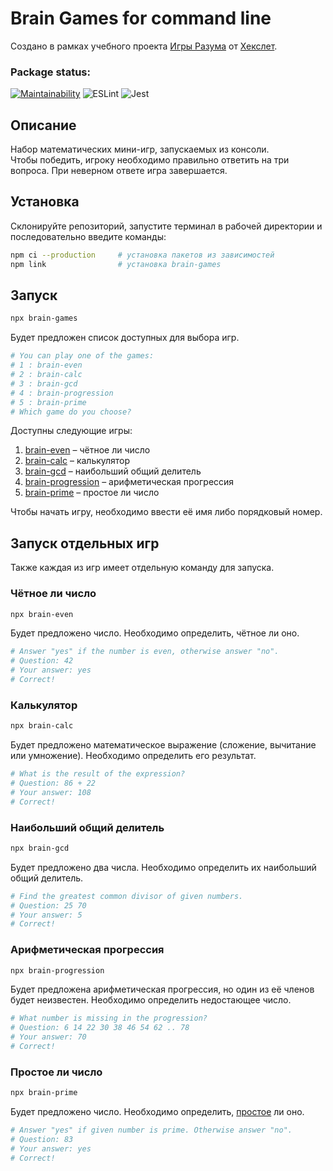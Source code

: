 # Brain Games for command line

Создано в рамках учебного проекта [Игры Разума](https://ru.hexlet.io/professions/frontend/projects/44) от [Хекслет](https://ru.hexlet.io/).

### Package status:

[![Maintainability](https://api.codeclimate.com/v1/badges/5784889176721155ef44/maintainability)](https://codeclimate.com/github/cgehuzi/brain-games/maintainability)
![ESLint](https://github.com/cgehuzi/brain-games/actions/workflows/eslint.yml/badge.svg)
![Jest](https://github.com/cgehuzi/brain-games/actions/workflows/jest.yml/badge.svg)

## Описание

Набор математических мини-игр, запускаемых из консоли.  
Чтобы победить, игроку необходимо правильно ответить на три вопроса. При неверном ответе игра завершается.

## Установка

Склонируйте репозиторий, запустите терминал в рабочей директории и последовательно введите команды:

```bash
npm ci --production     # установка пакетов из зависимостей
npm link                # установка brain-games
```

## Запуск

```bash
npx brain-games
```

Будет предложен список доступных для выбора игр.

```bash
# You can play one of the games:
# 1 : brain-even
# 2 : brain-calc
# 3 : brain-gcd
# 4 : brain-progression
# 5 : brain-prime
# Which game do you choose?
```

Доступны следующие игры:

1. [brain-even](#чётное-ли-число) – чётное ли число
2. [brain-calc](#калькулятор) – калькулятор
3. [brain-gcd](#наибольший-общий-делитель) – наибольший общий делитель
4. [brain-progression](#арифметическая-прогрессия) – арифметическая прогрессия
5. [brain-prime](#простое-ли-число) – простое ли число

Чтобы начать игру, необходимо ввести её имя либо порядковый номер.

## Запуск отдельных игр

Также каждая из игр имеет отдельную команду для запуска.

### Чётное ли число

```bash
npx brain-even
```

Будет предложено число. Необходимо определить, чётное ли оно.

```bash
# Answer "yes" if the number is even, otherwise answer "no".
# Question: 42
# Your answer: yes
# Correct!
```

### Калькулятор

```bash
npx brain-calc
```

Будет предложено математическое выражение (сложение, вычитание или умножение). Необходимо определить его результат.

```bash
# What is the result of the expression?
# Question: 86 + 22
# Your answer: 108
# Correct!
```

### Наибольший общий делитель

```bash
npx brain-gcd
```

Будет предложено два числа. Необходимо определить их наибольший общий делитель.

```bash
# Find the greatest common divisor of given numbers.
# Question: 25 70
# Your answer: 5
# Correct!
```

### Арифметическая прогрессия

```bash
npx brain-progression
```

Будет предложена арифметическая прогрессия, но один из её членов будет неизвестен. Необходимо определить недостающее число.

```bash
# What number is missing in the progression?
# Question: 6 14 22 30 38 46 54 62 .. 78
# Your answer: 70
# Correct!
```

### Простое ли число

```bash
npx brain-prime
```

Будет предложено число. Необходимо определить, [простое](https://ru.wikipedia.org/wiki/Простое_число) ли оно.

```bash
# Answer "yes" if given number is prime. Otherwise answer "no".
# Question: 83
# Your answer: yes
# Correct!
```
